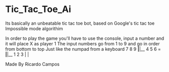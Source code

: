 # Tic_Tac_Toe_Ai
Its basically an unbeatable tic tac toe bot, based on Google's tic tac toe Impossible mode algorithim

In order to play the game you'll have to use the console, input a number and it will place X as player 1
The input numbers go from 1 to 9 and go in order from bottom to top
Just like the numpad from a keyboard
  7   8   9       __|__|__
  4   5   6   =   __|__|__
  1   2   3         |  |
  
  Made By Ricardo Campos
